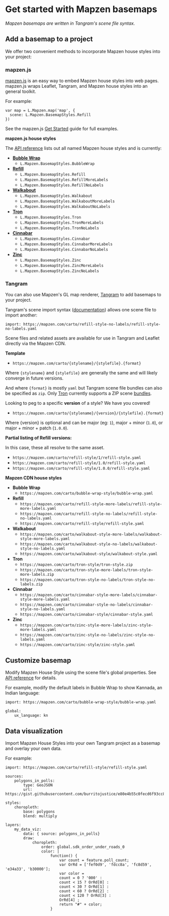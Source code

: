 # Get started with Mapzen basemaps

_Mapzen basemaps are written in Tangram's scene file syntax._

## Add a basemap to a project

We offer two convenient methods to incorporate Mapzen house styles into your project:

### mapzen.js

[mapzen.js](https://mapzen.com/documentation/mapzen-js/) is an easy way to embed Mapzen house styles into web pages. mapzen.js wraps Leaflet, Tangram, and Mapzen house styles into an general toolkit.

For example:

```
var map = L.Mapzen.map('map', {
  scene: L.Mapzen.BasemapStyles.Refill
})
```

See the mapzen.js [Get Started](https://mapzen.com/documentation/mapzen-js/get-started/) guide for full examples.

**mapzen.js house styles**

The [API reference](https://mapzen.com/documentation/mapzen-js/api-reference/#basemap-styles) lists out all named Mapzen house styles and is currently:

* **[Bubble Wrap](https://mapzen.com/products/maps/bubble-wrap)**
    * `L.Mapzen.BasemapStyles.BubbleWrap`
* **[Refill](https://mapzen.com/products/maps/refill/more-labels)**
    * `L.Mapzen.BasemapStyles.Refill`
    * `L.Mapzen.BasemapStyles.RefillMoreLabels`
    * `L.Mapzen.BasemapStyles.RefillNoLabels`
* **[Walkabout](https://mapzen.com/products/maps/walkabout/more-labels)**
    * `L.Mapzen.BasemapStyles.Walkabout`
    * `L.Mapzen.BasemapStyles.WalkaboutMoreLabels`
    * `L.Mapzen.BasemapStyles.WalkaboutNoLabels`
* **[Tron](https://mapzen.com/products/maps/tron/more-labels)**
    * `L.Mapzen.BasemapStyles.Tron`
    * `L.Mapzen.BasemapStyles.TronMoreLabels`
    * `L.Mapzen.BasemapStyles.TronNoLabels`
* **[Cinnabar](https://mapzen.com/products/maps/cinnabar/more-labels)**
    * `L.Mapzen.BasemapStyles.Cinnabar`
    * `L.Mapzen.BasemapStyles.CinnabarMoreLabels`
    * `L.Mapzen.BasemapStyles.CinnabarNoLabels`
* **[Zinc](https://mapzen.com/products/maps/zinc/more-labels)**
    * `L.Mapzen.BasemapStyles.Zinc`
    * `L.Mapzen.BasemapStyles.ZincMoreLabels`
    * `L.Mapzen.BasemapStyles.ZincNoLabels`

### Tangram

You can also use Mapzen's GL map renderer, [Tangram](https://mapzen.com/documentation/tangram/) to add basemaps to your project.

Tangram's scene import syntax ([documentation](https://mapzen.com/documentation/tangram/import/)) allows one scene file to import another:

```
import: https://mapzen.com/carto/refill-style-no-labels/refill-style-no-labels.yaml
```

Scene files and related assets are available for use in Tangram and Leaflet directly via the Mapzen CDN.

**Template**

* `https://mapzen.com/carto/{stylename}/{stylefile}.{format}`

Where `{stylename}` and `{stylefile}` are generally the same and will likely converge in future versions.

And where `{format}` is mostly `yaml` but Tangram scene file bundles can also be specified as `zip`. Only [Tron](https://mapzen.com/products/maps/tron/more-labels) currently supports a ZIP scene [bundles](https://github.com/tangrams/bundler).

Looking to peg to a specific **version** of a style? We have you covered!

* `https://mapzen.com/carto/{stylename}/{version}/{stylefile}.{format}`

Where {version} is optional and can be major (eg: `1`), major + minor (`1.0`), or major + minor + patch (`1.0.0`).

**Partial listing of Refill versions:**

In this case, these all resolve to the same asset.

* `https://mapzen.com/carto/refill-style/1/refill-style.yaml`
* `https://mapzen.com/carto/refill-style/1.0/refill-style.yaml`
* `https://mapzen.com/carto/refill-style/1.0.0/refill-style.yaml`

**Mapzen CDN house styles**

* **Bubble Wrap**
    * `https://mapzen.com/carto/bubble-wrap-style/bubble-wrap.yaml`
* **Refill**
    * `https://mapzen.com/carto/refill-style-more-labels/refill-style-more-labels.yaml`
    * `https://mapzen.com/carto/refill-style-no-labels/refill-style-no-labels.yaml`
    * `https://mapzen.com/carto/refill-style/refill-style.yaml`
* **Walkabout**
    * `https://mapzen.com/carto/walkabout-style-more-labels/walkabout-style-more-labels.yaml`
    * `https://mapzen.com/carto/walkabout-style-no-labels/walkabout-style-no-labels.yaml`
    * `https://mapzen.com/carto/walkabout-style/walkabout-style.yaml`
* **Tron**
    * `https://mapzen.com/carto/tron-style/tron-style.zip`
    * `https://mapzen.com/carto/tron-style-more-labels/tron-style-more-labels.zip`
    * `https://mapzen.com/carto/tron-style-no-labels/tron-style-no-labels.zip`
* **Cinnabar**
    * `https://mapzen.com/carto/cinnabar-style-more-labels/cinnabar-style-more-labels.yaml`
    * `https://mapzen.com/carto/cinnabar-style-no-labels/cinnabar-style-no-labels.yaml`
    * `https://mapzen.com/carto/cinnabar-style/cinnabar-style.yaml`
* **Zinc**
    * `https://mapzen.com/carto/zinc-style-more-labels/zinc-style-more-labels.yaml`
    * `https://mapzen.com/carto/zinc-style-no-labels/zinc-style-no-labels.yaml`
    * `https://mapzen.com/carto/zinc-style/zinc-style.yaml`

## Customize basemap

Modify Mapzen House Style using the scene file's global properties. See [API reference](api-reference.md) for details.

For example, modify the default labels in Bubble Wrap to show Kannada, an Indian language:

```
import: https://mapzen.com/carto/bubble-wrap-style/bubble-wrap.yaml

global:
    ux_language: kn
```

## Data visualization

Import Mapzen House Styles into your own Tangram project as a basemap and overlay your own data.

For example:

```
import: https://mapzen.com/carto/refill-style/refill-style.yaml

sources:
    polygons_in_polls:
        type: GeoJSON
        url: https://gist.githubusercontent.com/burritojustice/e80e4b55c0fecd6f93cc8dae20ac2686/raw/c350c17d0697a52e73dc39ab261f4d0f14ca1afa/LAC_neightborhoods_polling_places_2014_general.geojson

styles:
    choropleth:
        base: polygons
        blend: multiply

layers:
    my_data_viz:
        data: { source: polygons_in_polls}
        draw:
            choropleth:
                order: global.sdk_order_under_roads_0
                color: |
                    function() {
                        var count = feature.poll_count;
                        var OrRd = ['fef0d9', 'fdcc8a', 'fc8d59', 'e34a33', 'b30000'];
                        var color =
                        count = 0 ? '000' :
                        count < 15 ? OrRd[0] :
                        count < 30 ? OrRd[1] :
                        count < 60 ? OrRd[2] :
                        count < 120 ? OrRd[3] :
                        OrRd[4] ;
                        return "#" + color;
                    }

```
